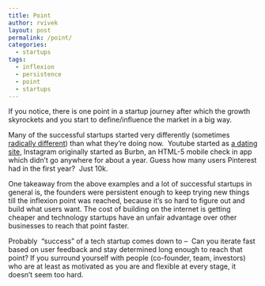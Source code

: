 ```yaml
---
title: Point
author: rvivek
layout: post
permalink: /point/
categories:
  - startups
tags:
  - inflexion
  - persistence
  - point
  - startups
---
```

If you notice, there is one point in a startup journey after which the growth skyrockets and you start to define/influence the market in a big way.

Many of the successful startups started very differently (sometimes [radically different][1]) than what they&#8217;re doing now.  Youtube started as [a dating site][2], Instagram originally started as Burbn, an HTML-5 mobile check in app which didn&#8217;t go anywhere for about a year. Guess how many users Pinterest had in the first year?  Just 10k.

One takeaway from the above examples and a lot of successful startups in general is, the founders were persistent enough to keep trying new things till the inflexion point was reached, because it&#8217;s so hard to figure out and build what users want. The cost of building on the internet is getting cheaper and technology startups have an unfair advantage over other businesses to reach that point faster.

Probably  &#8220;success&#8221; of a tech startup comes down to &#8211;  Can you iterate fast based on user feedback and stay determined long enough to reach that point? If you surround yourself with people (co-founder, team, investors) who are at least as motivated as you are and flexible at every stage, it doesn&#8217;t seem too hard.

 [1]: http://www.wired.com/science/discoveries/news/1999/07/20958
 [2]: http://web.archive.org/web/20050428014715/http://www.youtube.com/